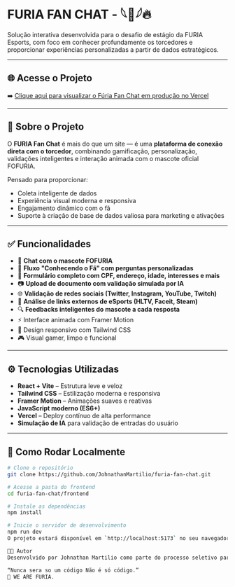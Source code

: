 # FURIA FAN CHAT - 𓆩🖤𓆪🔥

Solução interativa desenvolvida para o desafio de estágio da FURIA Esports, com foco em conhecer profundamente os torcedores e proporcionar experiências personalizadas a partir de dados estratégicos.

---

## 🌐 Acesse o Projeto

➡️ [Clique aqui para visualizar o Fúria Fan Chat em produção no Vercel](https://furia-fan-chat-git-main-johnathanmartilios-projects.vercel.app/)

---

## 📌 Sobre o Projeto

O **FURIA Fan Chat** é mais do que um site — é uma **plataforma de conexão direta com o torcedor**, combinando gamificação, personalização, validações inteligentes e interação animada com o mascote oficial FOFURIA.

Pensado para proporcionar:
- Coleta inteligente de dados
- Experiência visual moderna e responsiva
- Engajamento dinâmico com o fã
- Suporte à criação de base de dados valiosa para marketing e ativações

---

## ✅ Funcionalidades

- 💬 **Chat com o mascote FOFURIA**  
- 🧠 **Fluxo "Conhecendo o Fã" com perguntas personalizadas**  
- 📝 **Formulário completo com CPF, endereço, idade, interesses e mais**  
- 📷 **Upload de documento com validação simulada por IA**  
- 🌐 **Validação de redes sociais (Twitter, Instagram, YouTube, Twitch)**  
- 🔗 **Análise de links externos de eSports (HLTV, Faceit, Steam)**  
- 🔍 **Feedbacks inteligentes do mascote a cada resposta**  
- ⚡ Interface animada com Framer Motion  
- 🎨 Design responsivo com Tailwind CSS  
- 🎮 Visual gamer, limpo e funcional

---

## ⚙️ Tecnologias Utilizadas

- **React + Vite** – Estrutura leve e veloz  
- **Tailwind CSS** – Estilização moderna e responsiva  
- **Framer Motion** – Animações suaves e reativas  
- **JavaScript moderno (ES6+)**  
- **Vercel** – Deploy contínuo de alta performance  
- **Simulação de IA** para validação de entradas do usuário

---

## 🚀 Como Rodar Localmente

```bash
# Clone o repositório
git clone https://github.com/JohnathanMartilio/furia-fan-chat.git

# Acesse a pasta do frontend
cd furia-fan-chat/frontend

# Instale as dependências
npm install

# Inicie o servidor de desenvolvimento
npm run dev
O projeto estará disponível em `http://localhost:5173` no seu navegador.

👨‍💻 Autor
Desenvolvido por Johnathan Martilio como parte do processo seletivo para a FURIA Esports – com paixão, técnica e visão estratégica para fortalecer a conexão entre torcedor e organização.

“Nunca sera so um código Não é só código.”
🖤 WE ARE FURIA.
